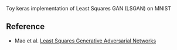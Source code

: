 Toy keras implementation of Least Squares GAN (LSGAN) on MNIST

## Reference
* Mao et al. [Least Squares Generative Adversarial Networks](www.arxiv.org/abs/1611.04076)
